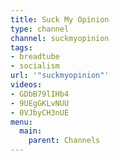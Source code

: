 ```yaml
---
title: Suck My Opinion
type: channel
channel: suckmyopinion
tags:
- breadtube
- socialism
url: '"suckmyopinion"'
videos:
- GDbB79lIHb4
- 9UEgGKLvNUU
- 0VJbyCH3nUE
menu:
  main:
    parent: Channels
---
```

